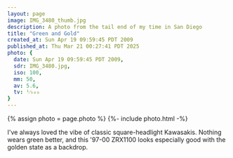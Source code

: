 ```yaml
---
layout: page
image: IMG_3480_thumb.jpg
description: A photo from the tail end of my time in San Diego
title: "Green and Gold"
created_at: Sun Apr 19 09:59:45 PDT 2009
published_at: Thu Mar 21 00:27:41 PDT 2025
photo: {
  date: Sun Apr 19 09:59:45 PDT 2009,
  sdr: IMG_3480.jpg,
  iso: 100,
  mm: 50,
  av: 5.6,
  tv: ¹⁄₅₀₀
}
---
```


{% assign photo = page.photo %}
{%- include photo.html -%}

I've always loved the vibe of classic square-headlight Kawasakis. Nothing wears green better, and this '97-00 ZRX1100 looks especially good with the golden state as a backdrop.

<!-- I was lucky enough to fall into the San Diego Sportbikes meetup group when I started riding. San Diego is a wonderful place to ride a motorcycle and I went on many memorable rides—both daylong and short multidays—with some truly good street riders. -->

